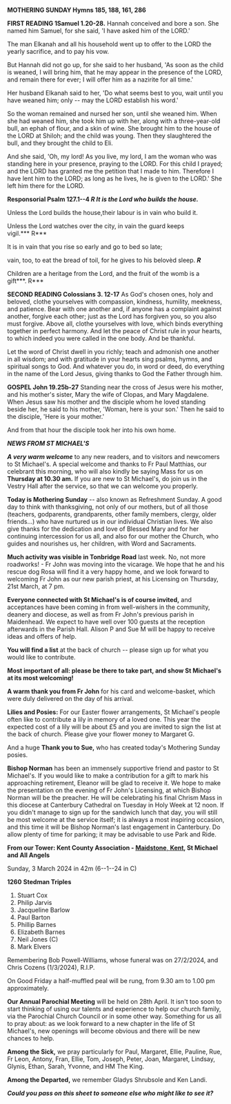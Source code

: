 **MOTHERING SUNDAY Hymns 185, 188, 161, 286**

**FIRST READING 1Samuel 1.20-28.** Hannah conceived and bore a son. She
named him Samuel, for she said, 'I have asked him of the LORD.'

The man Elkanah and all his household went up to offer to the LORD the
yearly sacrifice, and to pay his vow.

But Hannah did not go up, for she said to her husband, 'As soon as the
child is weaned, I will bring him, that he may appear in the presence of
the LORD, and remain there for ever; I will offer him as a nazirite for
all time.'

Her husband Elkanah said to her, 'Do what seems best to you, wait until
you have weaned him; only -- may the LORD establish his word.'

So the woman remained and nursed her son, until she weaned him. When she
had weaned him, she took him up with her, along with a three-year-old
bull, an ephah of flour, and a skin of wine. She brought him to the
house of the LORD at Shiloh; and the child was young. Then they
slaughtered the bull, and they brought the child to Eli.

And she said, 'Oh, my lord! As you live, my lord, I am the woman who was
standing here in your presence, praying to the LORD. For this child I
prayed; and the LORD has granted me the petition that I made to him.
Therefore I have lent him to the LORD; as long as he lives, he is given
to the LORD.' She left him there for the LORD.

**Responsorial Psalm 127.1--4 *R It is the Lord who builds the house.***

Unless the Lord builds the house,their labour is in vain who build it.

Unless the Lord watches over the city, in vain the guard keeps
vigil.*** R***

It is in vain that you rise so early and go to bed so late;

vain, too, to eat the bread of toil, for he gives to his belovèd sleep.
***R***

Children are a heritage from the Lord, and the fruit of the womb is a
gift***. R***

**SECOND READING Colossians 3. 12-17** As God's chosen ones, holy and
beloved, clothe yourselves with compassion, kindness, humility,
meekness, and patience. Bear with one another and, if anyone has a
complaint against another, forgive each other; just as the Lord has
forgiven you, so you also must forgive. Above all, clothe yourselves
with love, which binds everything together in perfect harmony. And let
the peace of Christ rule in your hearts, to which indeed you were called
in the one body. And be thankful.

Let the word of Christ dwell in you richly; teach and admonish one
another in all wisdom; and with gratitude in your hearts sing psalms,
hymns, and spiritual songs to God. And whatever you do, in word or deed,
do everything in the name of the Lord Jesus, giving thanks to God the
Father through him.

**GOSPEL John 19.25b-27** Standing near the cross of Jesus were his
mother, and his mother's sister, Mary the wife of Clopas, and Mary
Magdalene. When Jesus saw his mother and the disciple whom he loved
standing beside her, he said to his mother, 'Woman, here is your son.'
Then he said to the disciple, 'Here is your mother.'

And from that hour the disciple took her into his own home.

***NEWS FROM ST MICHAEL\'S***

***A very warm welcome*** to any new readers, and to visitors and
newcomers to St Michael\'s. A special welcome and thanks to Fr Paul
Matthias, our celebrant this morning, who will also kindly be saying
Mass for us on **Thursday at 10.30 am.** If you are new to St
Michael\'s, do join us in the Vestry Hall after the service, so that we
can welcome you properly.

**Today is Mothering Sunday** -- also known as Refreshment Sunday. A
good day to think with thanksgiving, not only of our mothers, but of all
those (teachers, godparents, grandparents, other family members, clergy,
older friends\...) who have nurtured us in our individual Christian
lives. We also give thanks for the dedication and love of Blessed Mary
and for her continuing intercession for us all, and also for our mother
the Church, who guides and nourishes us, her children, with Word and
Sacraments.

**Much activity was visible in Tonbridge Road** last week. No, not more
roadworks! - Fr John was moving into the vicarage. We hope that he and
his rescue dog Rosa will find it a very happy home, and we look forward
to welcoming Fr John as our new parish priest, at his Licensing on
Thursday, 21st March, at 7 pm.

**Everyone connected with St Michael\'s is of course invited,** and
acceptances have been coming in from well-wishers in the community,
deanery and diocese, as well as from Fr John\'s previous parish in
Maidenhead. We expect to have well over 100 guests at the reception
afterwards in the Parish Hall. Alison P and Sue M will be happy to
receive ideas and offers of help.

**You will find a list** at the back of church -- please sign up for
what you would like to contribute.

**Most important of all: please be there to take part, and show St
Michael\'s at its most welcoming!**

**A warm thank you from Fr John** for his card and welcome-basket, which
were duly delivered on the day of his arrival.

**Lilies and Posies:** For our Easter flower arrangements, St Michael\'s
people often like to contribute a lily in memory of a loved one. This
year the expected cost of a lily will be about £5 and you are invited to
sign the list at the back of church. Please give your flower money to
Margaret G.

And a huge **Thank you to Sue,** who has created today\'s Mothering
Sunday posies.

**Bishop Norman** has been an immensely supportive friend and pastor to
St Michael\'s. If you would like to make a contribution for a gift to
mark his approaching retirement, Eleanor will be glad to receive it. We
hope to make the presentation on the evening of Fr John\'s Licensing, at
which Bishop Norman will be the preacher. He will be celebrating his
final Chrism Mass in this diocese at Canterbury Cathedral on Tuesday in
Holy Week at 12 noon. If you didn\'t manage to sign up for the sandwich
lunch that day, you will still be most welcome at the service itself; it
is always a most inspiring occasion, and this time it will be Bishop
Norman\'s last engagement in Canterbury. Do allow plenty of time for
parking; it may be advisable to use Park and Ride.

**From our Tower: Kent County Association -
[Maidstone](https://dove.cccbr.org.uk/tower/12644#_blank)**[,
**Kent**](https://dove.cccbr.org.uk/tower/12644#_blank)**, St Michael
and All Angels**

Sunday, 3 March 2024 in 42m (6--1--24 in C)

**1260** **Stedman Triples**

1. Stuart Cox
2. Philip Jarvis
3. Jacqueline Barlow
4. Paul Barton
5. Phillip Barnes
6. Elizabeth Barnes
7. Neil Jones (C)
8. Mark Elvers

Remembering Bob Powell-Williams, whose funeral was on 27/2/2024, and
Chris Cozens (1/3/2024), R.I.P.

On Good Friday a half-muffled peal will be rung, from 9.30 am to 1.00 pm
approximately.

**Our Annual Parochial Meeting** will be held on 28th April. It isn\'t
too soon to start thinking of using our talents and experience to help
our church family, via the Parochial Church Council or in some other
way. Something for us all to pray about: as we look forward to a new
chapter in the life of St Michael\'s, new openings will become obvious
and there will be new chances to help.

**Among the Sick,** we pray particularly for Paul, Margaret, Ellie,
Pauline, Rue, Fr Leon, Antony, Fran, Ellie, Tom, Joseph, Peter, Joan,
Margaret, Lindsay, Glynis, Ethan, Sarah, Yvonne, and HM The King.

**Among the Departed,** we remember Gladys Shrubsole and Ken Landi.

***Could you pass on this sheet to someone else who might like to see
it?***
